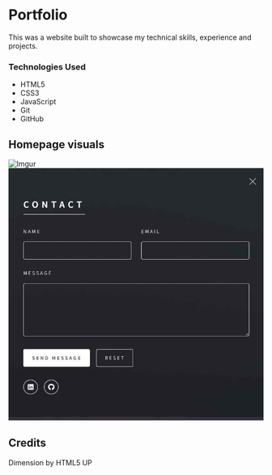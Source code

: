 # Portfolio


This was a website built to showcase my technical skills, experience and projects.



### Technologies Used

* HTML5
* CSS3
* JavaScript
* Git
* GitHub



## Homepage visuals


![Imgur](https://ctrlv.link/oAsS)
![Imgur](images/contact.jpg)

## Credits
Dimension by HTML5 UP

